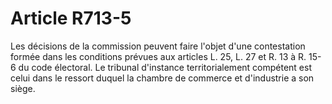 # Article R713-5

Les décisions de la commission peuvent faire l'objet d'une contestation formée dans les conditions prévues aux articles L. 25, L. 27 et R. 13 à R. 15-6 du code électoral.   Le tribunal d'instance territorialement compétent est celui dans le ressort duquel la chambre de commerce et d'industrie a son siège.